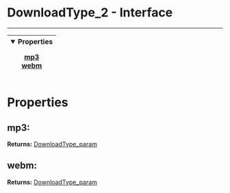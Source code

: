 <!-- This file is generated by a script. Do not edit directly -->
# DownloadType_2 - Interface


---
| <details open><summary>Properties</summary><p>[mp3](#mp3)<br>[webm](#webm)</p></details> |
| --- |



 # Properties


## mp3:


**Returns:**
<span class="flex_return">[DownloadType_param](/docs/interface//DownloadType_param)</span>
## webm:


**Returns:**
<span class="flex_return">[DownloadType_param](/docs/interface//DownloadType_param)</span>